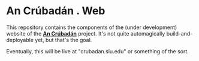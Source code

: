 # An Crúbadán . Web

This repository contains the components of the (under development)
website of the **[An Crúbadán](http://borel.slu.edu/crubadan/index.html)**
project.  It's not quite automagically build-and-deployable yet, but
that's the goal.

Eventually, this will be live at "crubadan.slu.edu" or something of
the sort.
